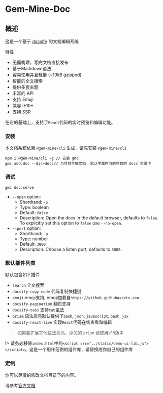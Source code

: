 # Gem-Mine-Doc

## 概述

这是一个基于 [docsify](https://docsify.js.org/#/) 的文档编辑系统

特性
- 无需构建，写完文档直接发布
- 基于Markdown语法
- 容易使用并且轻量 (~19kB gzipped)
- 智能的全文搜索
- 提供多套主题
- 丰富的 API
- 支持 Emoji
- 兼容 IE10+
- 支持 SSR

在它的基础上，支持了`React`代码的实时预览和编辑功能。

### 安装

本文档系统依赖 `@gem-mine/cli` 生成，请先安装 `@gem-mine/cli`

```shell
npm i @gem-mine/cli -g // 安装 gmc
gms add:doc --dir=docs// 为项目生成文档, 默认生成在当前项目的`docs`目录下
```

### 调试

```shell
gmc doc:serve
```

* `--open` option:
  * Shorthand: `-o`
  * Type: boolean
  * Default: `false`
  * Description: Open the docs in the default browser, defaults to `false`. To explicitly set this option to `false` use `--no-open`.
* `--port` option:
  * Shorthand: `-p`
  * Type: number
  * Default: `3000`
  * Description: Choose a listen port, defaults to `3000`.

### 默认插件列表

默认包含如下插件

- `search` 全文搜索
- `docsify-copy-code` 代码复制快捷键
- `emoji` emoji支持, emoji加载自`https://github.githubassets.com`
- `docsify-pagination` 翻页支持
- `docsify-tabs` 支持`tab`语法
- `prism` 语法高亮默认提供了`bash`, `json`, `javascript`, `bash`, `jsx`
- `docsify-react-live` 实现`React`代码在线查看和编辑

> 如果要扩展其他语法高亮，添加的 `prism` 请使用v15版本

!> 请务必移除`index.html`中的``<script src="../static/demo-ui-lib.js"></script>``。这是一个用作范例的组件库，请替换成你自己的组件库

### 定制

你可以尽情的修改文档目录下的内容。

请参考[官方文档](https://docsify.js.org/#/zh-cn/)